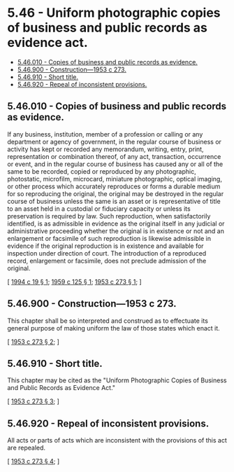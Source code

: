 # 5.46 - Uniform photographic copies of business and public records as evidence act.
* [5.46.010 - Copies of business and public records as evidence.](#546010---copies-of-business-and-public-records-as-evidence)
* [5.46.900 - Construction—1953 c 273.](#546900---construction1953-c-273)
* [5.46.910 - Short title.](#546910---short-title)
* [5.46.920 - Repeal of inconsistent provisions.](#546920---repeal-of-inconsistent-provisions)
## 5.46.010 - Copies of business and public records as evidence.
If any business, institution, member of a profession or calling or any department or agency of government, in the regular course of business or activity has kept or recorded any memorandum, writing, entry, print, representation or combination thereof, of any act, transaction, occurrence or event, and in the regular course of business has caused any or all of the same to be recorded, copied or reproduced by any photographic, photostatic, microfilm, microcard, miniature photographic, optical imaging, or other process which accurately reproduces or forms a durable medium for so reproducing the original, the original may be destroyed in the regular course of business unless the same is an asset or is representative of title to an asset held in a custodial or fiduciary capacity or unless its preservation is required by law. Such reproduction, when satisfactorily identified, is as admissible in evidence as the original itself in any judicial or administrative proceeding whether the original is in existence or not and an enlargement or facsimile of such reproduction is likewise admissible in evidence if the original reproduction is in existence and available for inspection under direction of court. The introduction of a reproduced record, enlargement or facsimile, does not preclude admission of the original.

\[ [1994 c 19 § 1](https://lawfilesext.leg.wa.gov/biennium/1993-94/Pdf/Bills/Session%20Laws/House/2377.SL.pdf?cite=1994%20c%2019%20§%201); [1959 c 125 § 1](https://leg.wa.gov/CodeReviser/documents/sessionlaw/1959c125.pdf?cite=1959%20c%20125%20§%201); [1953 c 273 § 1](https://leg.wa.gov/CodeReviser/documents/sessionlaw/1953c273.pdf?cite=1953%20c%20273%20§%201); \]

## 5.46.900 - Construction—1953 c 273.
This chapter shall be so interpreted and construed as to effectuate its general purpose of making uniform the law of those states which enact it.

\[ [1953 c 273 § 2](https://leg.wa.gov/CodeReviser/documents/sessionlaw/1953c273.pdf?cite=1953%20c%20273%20§%202); \]

## 5.46.910 - Short title.
This chapter may be cited as the "Uniform Photographic Copies of Business and Public Records as Evidence Act."

\[ [1953 c 273 § 3](https://leg.wa.gov/CodeReviser/documents/sessionlaw/1953c273.pdf?cite=1953%20c%20273%20§%203); \]

## 5.46.920 - Repeal of inconsistent provisions.
All acts or parts of acts which are inconsistent with the provisions of this act are repealed.

\[ [1953 c 273 § 4](https://leg.wa.gov/CodeReviser/documents/sessionlaw/1953c273.pdf?cite=1953%20c%20273%20§%204); \]


